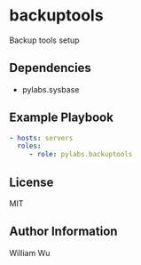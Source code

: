 backuptools
===========

Backup tools setup

Dependencies
------------

- pylabs.sysbase

Example Playbook
----------------

```yaml
- hosts: servers
  roles:
     - role: pylabs.backuptools
```

License
-------

MIT

Author Information
------------------

William Wu
